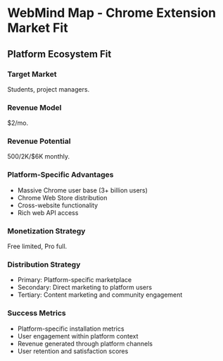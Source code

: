 # WebMind Map - Chrome Extension Market Fit

## Platform Ecosystem Fit

### Target Market
Students, project managers.

### Revenue Model
$2/mo.

### Revenue Potential
$500/$2K/$6K monthly.

### Platform-Specific Advantages
- Massive Chrome user base (3+ billion users)
- Chrome Web Store distribution
- Cross-website functionality
- Rich web API access

### Monetization Strategy
Free limited, Pro full.

### Distribution Strategy
- Primary: Platform-specific marketplace
- Secondary: Direct marketing to platform users
- Tertiary: Content marketing and community engagement

### Success Metrics
- Platform-specific installation metrics
- User engagement within platform context
- Revenue generated through platform channels
- User retention and satisfaction scores
